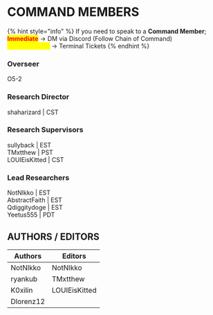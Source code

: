 # COMMAND MEMBERS

{% hint style="info" %}
If you need to speak to a **Command Member**;\
<mark style="color:red;">**Immediate**</mark> -> DM via Discord (Follow Chain of Command)\
<mark style="color:yellow;">Not-Immediate</mark> -> Terminal Tickets
{% endhint %}

### Overseer

O5-2

### Research Director

shaharizard | CST

### Research Supervisors

sullyback | EST\
TMxtthew | PST\
LOUIEisKitted | CST

### Lead Researchers

NotNlkko | EST\
AbstractFaith | EST\
Qdiggitydoge | EST\
Yeetus555 | PDT



## AUTHORS / EDITORS

| Authors   | Editors       |
| --------- | ------------- |
| NotNlkko  | NotNlkko      |
| ryankub   | TMxtthew      |
| K0xilin   | LOUIEisKitted |
| Dlorenz12 |               |

